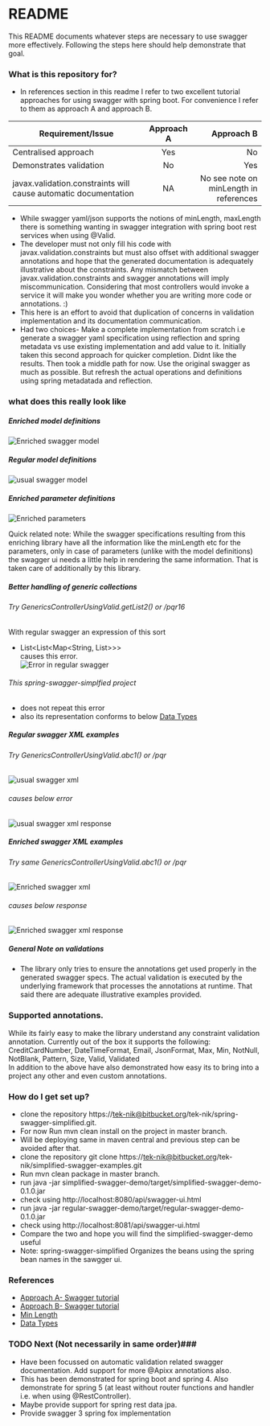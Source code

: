 # README #

This README documents whatever steps are necessary to use swagger more effectively.
Following the steps here should help demonstrate that goal.

### What is this repository for? ###

* In references section in this readme I refer to two excellent tutorial approaches for using swagger with spring boot. For convenience I refer to them as approach A and approach B.  

| Requirement/Issue        | Approach A        | Approach B  |
| ------------- |:-------------:| -----:|
| Centralised approach      | Yes | No |
| Demonstrates validation      | No      |   Yes |
| javax.validation.constraints will cause automatic documentation | NA      |    No see note on minLength in references |

* While swagger yaml/json supports the notions of minLength, maxLength there is something wanting in swagger integration with spring boot rest services when using @Valid.  
* The developer must not only fill his code with javax.validation.constraints but must also offset with additional swagger annotations and hope that the generated documentation is adequately illustrative about the constraints. Any mismatch between javax.validation.constraints and swagger annotations will imply miscommunication.   Considering that most controllers would invoke a service it will make you wonder whether you are writing more code or annotations. :)
* This here is an effort to avoid that duplication of concerns in validation implementation and its documentation communication.
* Had two choices- Make a complete implementation from scratch i.e generate a swagger yaml specification using reflection and spring metadata vs use existing implementation and add value to it. Initially taken this second approach for quicker completion. Didnt like the results. Then took a middle path for now. Use the original swagger as much as possible. But refresh the actual operations and definitions using spring metadatada and reflection.

### what does this really look like
##### Enriched model definitions  
![Enriched swagger model](images/new1.png "Enriched swagger model")
##### Regular model definitions
![usual swagger model](images/regular1.png "Regular swagger model")

##### Enriched parameter definitions
![Enriched parameters](images/params1.png)

Quick related note: While the swagger specifications resulting from this enriching library have all the information like the minLength etc for the parameters, only in case of parameters (unlike with the model definitions) the swagger ui needs a little help in rendering the same information. That is taken care of additionally by this library. 

##### Better handling of generic collections
###### Try GenericsControllerUsingValid.getList2() or /pqr16  
With regular swagger an expression of this sort   
* List<List<Map<String, List<String>>>>  
causes this error.  
![Error in regular swagger](images/error1.png)

###### This spring-swagger-simplfied project 
* does not repeat this error
* also its representation conforms to below
[Data Types](https://swagger.io/docs/specification/data-models/data-types/)

##### Regular swagger XML examples
###### Try GenericsControllerUsingValid.abc1() or /pqr  
![usual swagger xml](images/badxml1.png "Regular swagger xml")
###### causes below error
![usual swagger xml response](images/xmlerror1.png "Regular swagger corresponding response")
##### Enriched swagger XML examples
###### Try same GenericsControllerUsingValid.abc1() or /pqr  
![Enriched swagger xml](images/gudxml1.png "Enriched swagger xml")
###### causes below response
![Enriched swagger xml response](images/xmlnoerror1.png "Enriched swagger corresponding response")
  


##### General Note on validations
* The library only tries to ensure the annotations get used properly in the generated swagger specs. The actual validation is executed by the underlying framework that processes the annotations at runtime. That said there are adequate illustrative examples provided.

### Supported annotations.
While its fairly easy to make the library understand any constraint validation annotation. Currently out of the box it supports the following: 
CreditCardNumber, DateTimeFormat, Email, JsonFormat, Max, Min, NotNull, NotBlank, Pattern, Size, Valid, Validated  
In addition to the above have also demonstrated how easy its to bring into a project any other and even custom annotations.  

### How do I get set up? ###

* clone the repository https://tek-nik@bitbucket.org/tek-nik/spring-swagger-simplified.git.
* For now Run mvn clean install on the project in master branch.
* Will be deploying same in maven central and previous step can be avoided after that.
* clone the repository git clone https://tek-nik@bitbucket.org/tek-nik/simplified-swagger-examples.git
* Run mvn clean package  in master branch.
* run java -jar simplified-swagger-demo/target/simplified-swagger-demo-0.1.0.jar
* check using http://localhost:8080/api/swagger-ui.html
* run java -jar regular-swagger-demo/target/regular-swagger-demo-0.1.0.jar
* check using http://localhost:8081/api/swagger-ui.html
* Compare the two and hope you will find the simplified-swagger-demo useful
* Note: spring-swagger-simplified Organizes the beans using the spring bean names in the sawgger ui.


### References ###

* [Approach A- Swagger tutorial](https://www.baeldung.com/swagger-2-documentation-for-spring-rest-api)
* [Approach B- Swagger tutorial](https://dzone.com/articles/spring-boot-swagger-ui)
* [Min Length](https://stackoverflow.com/questions/33753340/is-there-a-way-to-indicate-that-a-string-model-property-has-a-maximum-length-in/51935210#51935210)
* [Data Types](https://swagger.io/docs/specification/data-models/data-types/)




### TODO Next (Not necessarily in same order)###

* Have been focussed on automatic validation related swagger documentation. Add support for more @Apixx annotations also.  
* This has been demonstrated for spring boot and spring 4. Also demonstrate for spring 5 (at least without router functions and handler i.e. when using @RestController).   
* Maybe provide support for spring rest data jpa.
* Provide swagger 3 spring fox implementation






 